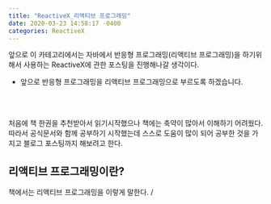 ```yaml
---
title: "ReactiveX_리액티브 프로그래밍"
date: 2020-03-23 14:58:17 -0400
categories: ReactiveX
--- 
```


앞으로 이 카테고리에서는 자바에서 반응형 프로그래밍(리액티브 프로그래밍)을 하기위해서 사용하는
ReactiveX에 관한 포스팅을 진행해나갈 생각이다.  
- 앞으로 반응형 프로그래밍을 리액티브 프로그래밍으로 부르도록 하겠습니다.  

<br/>
<br/>

처음에 책 한권을 추천받아서 읽기시작했으나 책에는 축약이 많아서 이해하기 어려웠다.  
따라서 공식문서와 함께 공부하기 시작했는데 스스로 도움이 많이 되어 공부한 것을 가지고 블로그 포스팅까지 해보려고 한다.  

## 리액티브 프로그래밍이란?
책에서는 리액티브 프로그래밍을 이렇게 말한다.
/

